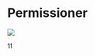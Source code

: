 # Permissioner

[![](https://jitpack.io/v/qingkuang852/Permissioner.svg)](https://jitpack.io/#qingkuang852/Permissioner)


11